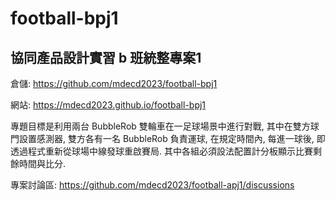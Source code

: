 # football-bpj1
## 協同產品設計實習 b 班統整專案1

倉儲: https://github.com/mdecd2023/football-bpj1

網站: https://mdecd2023.github.io/football-bpj1

專題目標是利用兩台 BubbleRob 雙輪車在一足球場景中進行對戰, 其中在雙方球門設置感測器, 雙方各有一名 BubbleRob 負責運球, 在規定時間內, 每進一球後, 即透過程式重新從球場中線發球重啟賽局. 其中各組必須設法配置計分板顯示比賽剩餘時間與比分.

專案討論區: https://github.com/mdecd2023/football-apj1/discussions
